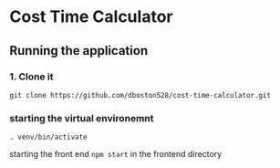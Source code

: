# Cost Time Calculator 
## Running the application
### 1. Clone it
`git clone https://github.com/dboston528/cost-time-calculator.git`

### starting the virtual environemnt
`. venv/bin/activate`

starting the front end
`npm start` in the frontend directory

